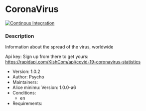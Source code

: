 # CoronaVirus

[![Continous Integration](https://gitlab.com/project-alice-assistant/skills/skill_CoronaVirus/badges/master/pipeline.svg)](https://gitlab.com/project-alice-assistant/skills/skill_GarageDoorControl/pipelines/latest)

### Description
Information about the spread of the virus, worldwide

Api key: Sign up from there to get yours: https://rapidapi.com/KishCom/api/covid-19-coronavirus-statistics

- Version: 1.0.2
- Author: Psycho
- Maintainers:
- Alice minimu: Version: 1.0.0-a6
- Conditions:
  - en
- Requirements:

